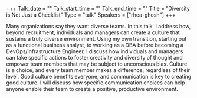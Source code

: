 +++
Talk_date = ""
Talk_start_time = ""
Talk_end_time = ""
Title = "Diversity is Not Just a Checklist"
Type = "talk"
Speakers = ["rhea-ghosh"]
+++

Many organizations say they want diverse teams. In this talk, I address how, beyond recruitment, individuals and managers can create a culture that sustains a truly diverse environment. Using my own transition, starting out as a functional business analyst, to working as a DBA before becoming a DevOps/Infrastructure Engineer, I discuss how individuals and managers can take specific actions to foster creativity and diversity of thought and empower team members that may be subject to unconscious bias. Culture is a choice, and every team member makes a difference, regardless of their level. Good culture benefits everyone, and communication is key to creating good culture. I will discuss how specific communication choices can help anyone enable their team to create a positive, productive environment.
